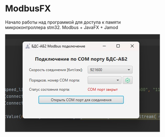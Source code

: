 # ModbusFX
Начало работы над программой для доступа к памяти микроконтроллера stm32. Modbus + JavaFX + Jamod

![Interface](Interface.jpg)
